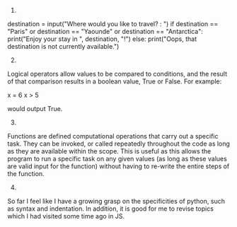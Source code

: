 1. 

destination = input("Where would you like to travel? : ")
    if destination == "Paris" or destination == "Yaounde" or destination == "Antarctica":
        print("Enjoy your stay in ", destination, "!")
    else:
        print("Oops, that destination is not currently available.")

2. 

Logical operators allow values to be compared to conditions, and the result of that comparison results in a boolean value, True or False. For example:

x = 6
x > 5

would output True.

3.

Functions are defined computational operations that carry out a specific task. They can be invoked, or called repeatedly throughout the code as long as they are available within the scope. This is useful as this allows the program to run a specific task on any given values (as long as these values are valid input for the function) without having to re-write the entire steps of the function.

4. 

So far I feel like I have a growing grasp on the specificities of python, such as syntax and indentation. In addition, it is good for me to revise topics which I had visited some time ago in JS.

 